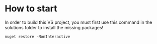 # How to start

In order to build this VS project, you must first use this command in the solutions folder to install the
missing packages!

```batch
nuget restore -NonInteractive
```
